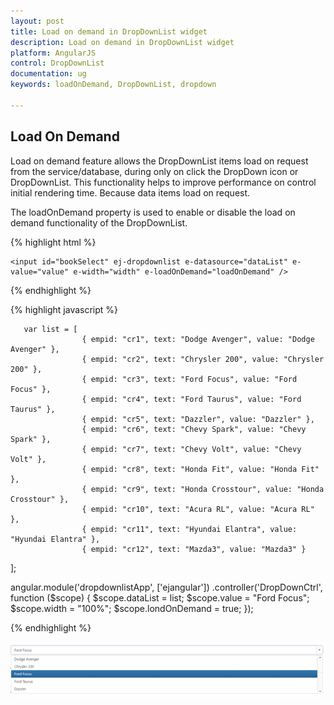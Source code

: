 ```yaml
---
layout: post
title: Load on demand in DropDownList widget
description: Load on demand in DropDownList widget
platform: AngularJS
control: DropDownList
documentation: ug
keywords: loadOnDemand, DropDownList, dropdown

---
```

## Load On Demand

Load on demand feature allows the DropDownList items load on request from the service/database, during only on click the DropDown icon or DropDownList. This functionality helps to improve performance on control initial rendering time. Because data items load on request. 

The loadOnDemand property is used to enable or disable the load on demand functionality of the DropDownList.

{% highlight html %}

    <input id="bookSelect" ej-dropdownlist e-datasource="dataList" e-value="value" e-width="width" e-loadOnDemand="loadOnDemand" />
          
     
{% endhighlight %}

{% highlight javascript %}
  
       var list = [
                    { empid: "cr1", text: "Dodge Avenger", value: "Dodge Avenger" },
                    { empid: "cr2", text: "Chrysler 200", value: "Chrysler 200" },
                    { empid: "cr3", text: "Ford Focus", value: "Ford Focus" },
                    { empid: "cr4", text: "Ford Taurus", value: "Ford Taurus" },
                    { empid: "cr5", text: "Dazzler", value: "Dazzler" },
                    { empid: "cr6", text: "Chevy Spark", value: "Chevy Spark" },
                    { empid: "cr7", text: "Chevy Volt", value: "Chevy Volt" },
                    { empid: "cr8", text: "Honda Fit", value: "Honda Fit" },
                    { empid: "cr9", text: "Honda Crosstour", value: "Honda Crosstour" },
                    { empid: "cr10", text: "Acura RL", value: "Acura RL" },
                    { empid: "cr11", text: "Hyundai Elantra", value: "Hyundai Elantra" },
                    { empid: "cr12", text: "Mazda3", value: "Mazda3" }
];

angular.module('dropdownlistApp', ['ejangular'])
.controller('DropDownCtrl', function ($scope) {
        $scope.dataList = list;
        $scope.value = "Ford Focus";
        $scope.width = "100%";
		$scope.londOnDemand = true;
    });


{% endhighlight %}

![](LoadOnDemand_images/loadondemand.png)